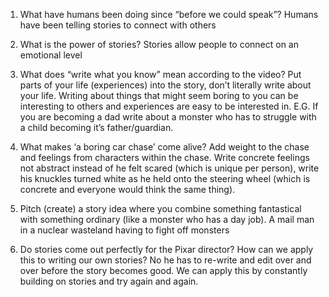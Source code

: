1. What have humans been doing since “before we could speak”?
Humans have been telling stories to connect with others

2. What is the power of stories?
Stories allow people to connect on an emotional level 

3. What does “write what you know” mean according to the video?
Put parts of your life (experiences) into the story, don’t literally write about your life. Writing about things that might seem boring to you can be interesting to others and experiences are easy to be interested in.
E.G. If you are becoming a dad write about a monster who has to struggle with a child becoming it’s father/guardian.

4. What makes ‘a boring car chase’ come alive?
Add weight to the chase and feelings from characters within the chase. Write concrete feelings not abstract instead of he felt scared (which is unique per person), write his knuckles turned white as he held onto the steering wheel (which is concrete and everyone would think the same thing).

5. Pitch (create) a story idea where you combine something fantastical with something ordinary (like a monster who has a day job).
A mail man in a nuclear wasteland having to fight off monsters

6. Do stories come out perfectly for the Pixar director? How can we apply this to writing our own stories?
No he has to re-write and edit over and over before the story becomes good. We can apply this by constantly building on stories and try again and again.